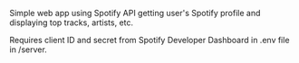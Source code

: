 Simple web app using Spotify API getting user's Spotify profile and displaying top tracks, artists, etc.

Requires client ID and secret from Spotify Developer Dashboard in .env file in /server.
